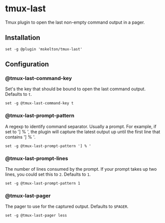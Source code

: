 # tmux-last

Tmux plugin to open the last non-empty command output in a pager.

## Installation

```tmux
set -g @plugin 'mskelton/tmux-last'
```

## Configuration

### @tmux-last-command-key

Set's the key that should be bound to open the last command output. Defaults to `t`.

```tmux
set -g @tmux-last-command-key t
```

### @tmux-last-prompt-pattern

A regexp to identify command separator. Usually a prompt. For example, if set to '] % ', the plugin will capture the latest output up until the first line that contains '] % '.

```tmux
set -g @tmux-last-prompt-pattern '] % '
```

### @tmux-last-prompt-lines

The number of lines consumed by the prompt. If your prompt takes up two lines, you could set this to `2`. Defaults to `1`.

```tmux
set -g @tmux-last-prompt-pattern 1
```

### @tmux-last-pager

The pager to use for the captured output. Defaults to `$PAGER`.

```tmux
set -g @tmux-last-pager less
```
